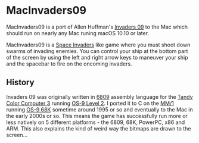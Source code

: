 # MacInvaders09
MacInvaders09 is a port of Allen Huffman's [Invaders 09](https://github.com/allenhuffman/Invaders09) to the Mac which should run on nearly any Mac runing macOS 10.10 or later.

MacInvaders09 is a [Space Invaders](https://en.wikipedia.org/wiki/Space_Invaders) like game where you must shoot down swarms of invading enemies. You can control your ship at the bottom part of the screen by using the left and right arrow keys to maneuver your ship and the spacebar to fire on the oncoming invaders.

## History
Invaders 09 was originally written in [6809](https://en.wikipedia.org/wiki/Motorola_6809) assembly language for the [Tandy Color Computer 3](https://en.wikipedia.org/wiki/TRS-80_Color_Computer) running [OS-9 Level 2](https://www.roug.org/retrocomputing/os/os9). I ported it to C on the [MM/1](https://archive.org/details/MM-1_Technical_Manual_1991_Interactive_Media_Systems) running [OS-9 68K](https://groups.google.com/g/comp.os.os9/c/xhxMuFhd6kk?pli=1) sometime around 1995 or so and eventually to the Mac in the early 2000s or so. This means the game has successfully run more or less natively on 5 different platforms - the 6809, 68K, PowerPC, x86 and ARM. This also explains the kind of weird way the bitmaps are drawn to the screen...
